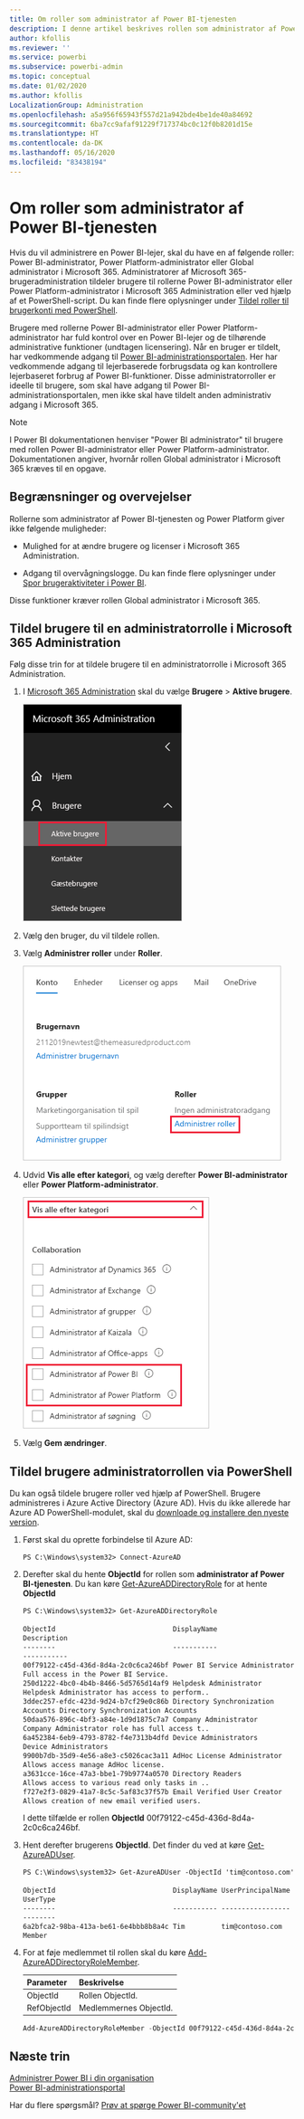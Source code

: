 ```yaml
---
title: Om roller som administrator af Power BI-tjenesten
description: I denne artikel beskrives rollen som administrator af Power BI-tjenesten og de specifikke roller, der giver administratorrettigheder.
author: kfollis
ms.reviewer: ''
ms.service: powerbi
ms.subservice: powerbi-admin
ms.topic: conceptual
ms.date: 01/02/2020
ms.author: kfollis
LocalizationGroup: Administration
ms.openlocfilehash: a5a956f65943f557d21a942bde4be1de40a84692
ms.sourcegitcommit: 6ba7cc9afaf91229f717374bc0c12f0b8201d15e
ms.translationtype: HT
ms.contentlocale: da-DK
ms.lasthandoff: 05/16/2020
ms.locfileid: "83438194"
---
```

# <a name="understanding-power-bi-service-administrator-roles"></a>Om roller som administrator af Power BI-tjenesten

Hvis du vil administrere en Power BI-lejer, skal du have en af følgende roller: Power BI-administrator, Power Platform-administrator eller Global administrator i Microsoft 365. Administratorer af Microsoft 365-brugeradministration tildeler brugere til rollerne Power BI-administrator eller Power Platform-administrator i Microsoft 365 Administration eller ved hjælp af et PowerShell-script. Du kan finde flere oplysninger under [Tildel roller til brugerkonti med PowerShell](/office365/enterprise/powershell/assign-roles-to-user-accounts-with-office-365-powershell).

Brugere med rollerne Power BI-administrator eller Power Platform-administrator har fuld kontrol over en Power BI-lejer og de tilhørende administrative funktioner (undtagen licensering). Når en bruger er tildelt, har vedkommende adgang til [Power BI-administrationsportalen](service-admin-portal.md). Her har vedkommende adgang til lejerbaserede forbrugsdata og kan kontrollere lejerbaseret forbrug af Power BI-funktioner. Disse administratorroller er ideelle til brugere, som skal have adgang til Power BI-administrationsportalen, men ikke skal have tildelt anden administrativ adgang i Microsoft 365.

> [!NOTE]
> I Power BI dokumentationen henviser "Power BI administrator" til brugere med rollen Power BI-administrator eller Power Platform-administrator. Dokumentationen angiver, hvornår rollen Global administrator i Microsoft 365 kræves til en opgave.

## <a name="limitations-and-considerations"></a>Begrænsninger og overvejelser

Rollerne som administrator af Power BI-tjenesten og Power Platform giver ikke følgende muligheder:

* Mulighed for at ændre brugere og licenser i Microsoft 365 Administration.

* Adgang til overvågningslogge. Du kan finde flere oplysninger under [Spor brugeraktiviteter i Power BI](service-admin-auditing.md).

Disse funktioner kræver rollen Global administrator i Microsoft 365.

## <a name="assign-users-to-an-admin-role-in-the-microsoft-365-admin-center"></a>Tildel brugere til en administratorrolle i Microsoft 365 Administration

Følg disse trin for at tildele brugere til en administratorrolle i Microsoft 365 Administration.

1. I [Microsoft 365 Administration](https://portal.office.com/adminportal/home#/homepage) skal du vælge **Brugere** > **Aktive brugere**.

    ![Microsoft 365 Administration](media/service-admin-role/powerbi-admin-users.png)

1. Vælg den bruger, du vil tildele rollen.

1. Vælg **Administrer roller** under **Roller**.

    ![Administrer roller](media/service-admin-role/powerbi-admin-edit-roles.png)

1. Udvid **Vis alle efter kategori**, og vælg derefter **Power BI-administrator** eller **Power Platform-administrator**.

    ![Vælg administratorrollen](media/service-admin-role/powerbi-admin-role.png)

1. Vælg **Gem ændringer**.

## <a name="assign-users-to-the-admin-role-with-powershell"></a>Tildel brugere administratorrollen via PowerShell

Du kan også tildele brugere roller ved hjælp af PowerShell. Brugere administreres i Azure Active Directory (Azure AD). Hvis du ikke allerede har Azure AD PowerShell-modulet, skal du [downloade og installere den nyeste version](https://www.powershellgallery.com/packages/AzureAD/).

1. Først skal du oprette forbindelse til Azure AD:
   ```
   PS C:\Windows\system32> Connect-AzureAD
   ```

1. Derefter skal du hente **ObjectId** for rollen som **administrator af Power BI-tjenesten**. Du kan køre [Get-AzureADDirectoryRole](/powershell/module/azuread/get-azureaddirectoryrole) for at hente **ObjectId**

    ```
    PS C:\Windows\system32> Get-AzureADDirectoryRole

    ObjectId                             DisplayName                        Description
    --------                             -----------                        -----------
    00f79122-c45d-436d-8d4a-2c0c6ca246bf Power BI Service Administrator     Full access in the Power BI Service.
    250d1222-4bc0-4b4b-8466-5d5765d14af9 Helpdesk Administrator             Helpdesk Administrator has access to perform..
    3ddec257-efdc-423d-9d24-b7cf29e0c86b Directory Synchronization Accounts Directory Synchronization Accounts
    50daa576-896c-4bf3-a84e-1d9d1875c7a7 Company Administrator              Company Administrator role has full access t..
    6a452384-6eb9-4793-8782-f4e7313b4dfd Device Administrators              Device Administrators
    9900b7db-35d9-4e56-a8e3-c5026cac3a11 AdHoc License Administrator        Allows access manage AdHoc license.
    a3631cce-16ce-47a3-bbe1-79b9774a0570 Directory Readers                  Allows access to various read only tasks in ..
    f727e2f3-0829-41a7-8c5c-5af83c37f57b Email Verified User Creator        Allows creation of new email verified users.
    ```

    I dette tilfælde er rollen **ObjectId** 00f79122-c45d-436d-8d4a-2c0c6ca246bf.

1. Hent derefter brugerens **ObjectId**. Det finder du ved at køre [Get-AzureADUser](/powershell/module/azuread/get-azureaduser).

    ```
    PS C:\Windows\system32> Get-AzureADUser -ObjectId 'tim@contoso.com'

    ObjectId                             DisplayName UserPrincipalName      UserType
    --------                             ----------- -----------------      --------
    6a2bfca2-98ba-413a-be61-6e4bbb8b8a4c Tim         tim@contoso.com        Member
    ```

1. For at føje medlemmet til rollen skal du køre [Add-AzureADDirectoryRoleMember](/powershell/module/azuread/add-azureaddirectoryrolemember).

    | Parameter | Beskrivelse |
    | --- | --- |
    | ObjectId |Rollen ObjectId. |
    | RefObjectId |Medlemmernes ObjectId. |

    ```powershell
    Add-AzureADDirectoryRoleMember -ObjectId 00f79122-c45d-436d-8d4a-2c0c6ca246bf -RefObjectId 6a2bfca2-98ba-413a-be61-6e4bbb8b8a4c
    ```

## <a name="next-steps"></a>Næste trin

[Administrer Power BI i din organisation](service-admin-administering-power-bi-in-your-organization.md)  
[Power BI-administrationsportal](service-admin-portal.md)  

Har du flere spørgsmål? [Prøv at spørge Power BI-community'et](https://community.powerbi.com/)